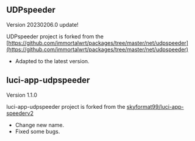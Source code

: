 ## UDPspeeder
  Version 20230206.0 update!

  UDPspeeder project is forked from the [https://github.com/immortalwrt/packages/tree/master/net/udpspeeder](https://github.com/immortalwrt/packages/tree/master/net/udpspeeder)

  - Adapted to the latest version.



## luci-app-udpspeeder
  Version 1.1.0

  luci-app-udpspeeder project is forked from the [skyformat99/luci-app-speederv2](https://github.com/skyformat99/luci-app-speederv2)

  - Change new name.
  - Fixed some bugs.

